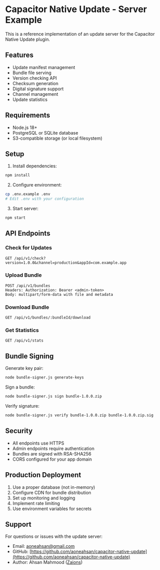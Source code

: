 # Capacitor Native Update - Server Example

This is a reference implementation of an update server for the Capacitor Native Update plugin.

## Features

- Update manifest management
- Bundle file serving
- Version checking API
- Checksum generation
- Digital signature support
- Channel management
- Update statistics

## Requirements

- Node.js 18+
- PostgreSQL or SQLite database
- S3-compatible storage (or local filesystem)

## Setup

1. Install dependencies:
```bash
npm install
```

2. Configure environment:
```bash
cp .env.example .env
# Edit .env with your configuration
```

3. Start server:
```bash
npm start
```

## API Endpoints

### Check for Updates
```
GET /api/v1/check?version=1.0.0&channel=production&appId=com.example.app
```

### Upload Bundle
```
POST /api/v1/bundles
Headers: Authorization: Bearer <admin-token>
Body: multipart/form-data with file and metadata
```

### Download Bundle
```
GET /api/v1/bundles/:bundleId/download
```

### Get Statistics
```
GET /api/v1/stats
```

## Bundle Signing

Generate key pair:
```bash
node bundle-signer.js generate-keys
```

Sign a bundle:
```bash
node bundle-signer.js sign bundle-1.0.0.zip
```

Verify signature:
```bash
node bundle-signer.js verify bundle-1.0.0.zip bundle-1.0.0.zip.sig
```

## Security

- All endpoints use HTTPS
- Admin endpoints require authentication
- Bundles are signed with RSA-SHA256
- CORS configured for your app domain

## Production Deployment

1. Use a proper database (not in-memory)
2. Configure CDN for bundle distribution
3. Set up monitoring and logging
4. Implement rate limiting
5. Use environment variables for secrets

## Support

For questions or issues with the update server:
- Email: aoneahsan@gmail.com
- GitHub: [https://github.com/aoneahsan/capacitor-native-update](https://github.com/aoneahsan/capacitor-native-update)
- Author: Ahsan Mahmood ([Zaions](https://zaions.com))